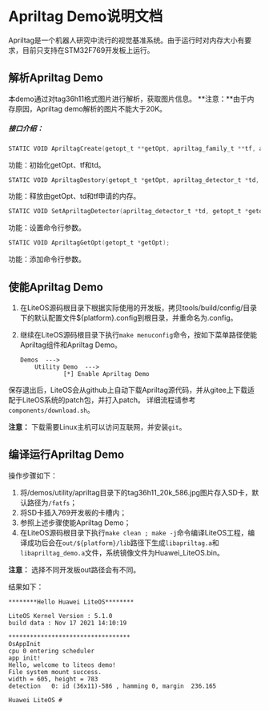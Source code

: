 # Apriltag Demo说明文档

Apriltag是一个机器人研究中流行的视觉基准系统。由于运行时对内存大小有要求，目前只支持在STM32F769开发板上运行。


## 解析Apriltag Demo

本demo通过对tag36h11格式图片进行解析，获取图片信息。
**注意：**由于内存原因，Apriltag demo解析的图片不能大于20K。

##### 接口介绍：

```c
STATIC VOID ApriltagCreate(getopt_t **getOpt, apriltag_family_t **tf, apriltag_detector_t **td);
```

功能：初始化getOpt、tf和td。

```c
STATIC VOID ApriltagDestory(getopt_t *getOpt, apriltag_detector_t *td, apriltag_family_t *tf);
```

功能：释放由getOpt、td和tf申请的内存。

```c
STATIC VOID SetApriltagDetector(apriltag_detector_t *td, getopt_t *getopt);
```

功能：设置命令行参数。

```c
STATIC VOID ApriltagGetOpt(getopt_t *getOpt);
```

功能：添加命令行参数。


## 使能Apriltag Demo

1. 在LiteOS源码根目录下根据实际使用的开发板，拷贝tools/build/config/目录下的默认配置文件${platform}.config到根目录，并重命名为.config。

2. 继续在LiteOS源码根目录下执行`make menuconfig`命令，按如下菜单路径使能Apriltag组件和Apriltag Demo。

    ```
    Demos  --->
        Utility Demo  --->
                [*] Enable Apriltag Demo
    ```

保存退出后，LiteOS会从github上自动下载Apriltag源代码，并从gitee上下载适配于LiteOS系统的patch包，并打入patch。
详细流程请参考`components/download.sh`。

**注意：** 下载需要Linux主机可以访问互联网，并安装`git`。

## 编译运行Apriltag Demo

操作步骤如下：

1. 将/demos/utility/apriltag目录下的tag36h11_20k_586.jpg图片存入SD卡，默认路径为`/fatfs`；
2. 将SD卡插入769开发板的卡槽内；
3. 参照上述步骤使能Apriltag Demo；
4. 在LiteOS源码根目录下执行`make clean ; make -j`命令编译LiteOS工程，编译成功后会在`out/${platform}/lib`路径下生成`libapriltag.a`和`libapriltag_demo.a`文件，系统镜像文件为Huawei_LiteOS.bin。

**注意：** 选择不同开发板out路径会有不同。

结果如下：

```
********Hello Huawei LiteOS********

LiteOS Kernel Version : 5.1.0
build data : Nov 17 2021 14:10:19

**********************************
OsAppInit
cpu 0 entering scheduler
app init!
Hello, welcome to liteos demo!
File system mount success.
width = 605, height = 783
detection   0: id (36x11)-586 , hamming 0, margin  236.165

Huawei LiteOS # 

```
